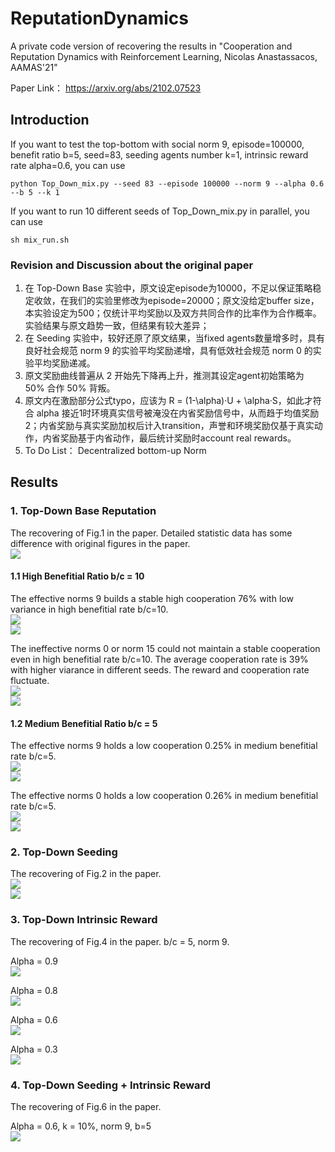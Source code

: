 # ReputationDynamics
A private code version of recovering the results in "Cooperation and Reputation Dynamics with Reinforcement Learning, Nicolas Anastassacos, AAMAS'21" 

Paper Link： https://arxiv.org/abs/2102.07523

## Introduction


If you want to test the top-bottom with social norm 9, episode=100000, benefit ratio b=5, seed=83, seeding agents number k=1, intrinsic reward rate alpha=0.6, you can use 

`python Top_Down_mix.py --seed 83 --episode 100000 --norm 9 --alpha 0.6 --b 5 --k 1`

If you want to run 10 different seeds of Top_Down_mix.py in parallel, you can use

`sh mix_run.sh`

### Revision and Discussion about the original paper

1. 在 Top-Down Base 实验中，原文设定episode为10000，不足以保证策略稳定收敛，在我们的实验里修改为episode=20000；原文没给定buffer size，本实验设定为500；仅统计平均奖励以及双方共同合作的比率作为合作概率。实验结果与原文趋势一致，但结果有较大差异；
2. 在 Seeding 实验中，较好还原了原文结果，当fixed agents数量增多时，具有良好社会规范 norm 9 的实验平均奖励递增，具有低效社会规范 norm 0 的实验平均奖励递减。
3. 原文奖励曲线普遍从 2 开始先下降再上升，推测其设定agent初始策略为 50% 合作 50% 背叛。
4. 原文内在激励部分公式typo，应该为 R = (1-\alpha)·U + \alpha·S，如此才符合 alpha 接近1时环境真实信号被淹没在内省奖励信号中，从而趋于均值奖励2；内省奖励与真实奖励加权后计入transition，声誉和环境奖励仅基于真实动作，内省奖励基于内省动作，最后统计奖励时account real rewards。
5. To Do List： Decentralized bottom-up Norm 


## Results
### 1. Top-Down Base Reputation
The recovering of Fig.1 in the paper. Detailed statistic data has some difference with original figures in the paper.
 <br/><img src='/results/base/Average_cooperation_rate_in_b_2_5_10.png'>

#### 1.1 High Benefitial Ratio b/c = 10
The effective norms 9 builds a stable high cooperation 76% with low variance in high benefitial rate b/c=10. 
 <br/><img src='/results/base/norm9_b10/norm9_b10_Rate_20seeds_epi20000.png'>
 <br/><img src='/results/base/norm9_b10/norm9_b10_seed12810_Results_epi20000.png'>


The ineffective norms 0 or norm 15 could not maintain a stable cooperation even in high benefitial rate b/c=10. The average cooperation rate is 39% with higher viarance in different seeds. The reward and cooperation rate fluctuate.
 <br/><img src='/results/base/norm0_b10/norm0_b10_Rate_20seeds_epi20000.png'>
 <br/><img src='/results/base/norm0_b10/norm0_b10_seed10887_Results_epi20000.png'>

#### 1.2 Medium Benefitial Ratio b/c = 5
The effective norms 9 holds a low cooperation 0.25% in medium benefitial rate b/c=5. 
 <br/><img src='/results/base/norm9_b5/norm9_b5_Rate_20seeds_epi20000.png'>
 <br/><img src='/results/base/norm9_b5/norm9_b5_seed8371_Results_epi20000.png'>


The effective norms 0 holds a low cooperation 0.26% in medium benefitial rate b/c=5. 
 <br/><img src='/results/base/norm0_b5/norm0_b5_Rate_20seeds_epi20000.png'>
 <br/><img src='/results/base/norm0_b5/norm0_b5_seed6096_Results_epi20000.png'>


### 2. Top-Down Seeding
The recovering of Fig.2 in the paper. 
 <br/><img src='/results/seeding/cooperation_rate_summary.png'>
 <br/><img src='/results/seeding/seeding_agents_to_promote_cooperation.png'>
 

### 3. Top-Down Intrinsic Reward
The recovering of Fig.4 in the paper. b/c = 5, norm 9.

Alpha = 0.9
 <br/><img src='/results/intrinsic/alpha90.png'>

Alpha = 0.8
 <br/><img src='/results/intrinsic/alpha80.png'>

Alpha = 0.6
 <br/><img src='/results/intrinsic/alpha60.png'>
 
Alpha = 0.3
 <br/><img src='/results/intrinsic/alpha30.png'>


### 4. Top-Down Seeding + Intrinsic Reward
The recovering of Fig.6 in the paper. 

Alpha = 0.6, k = 10%, norm 9, b=5
 <br/><img src='/results/mix/alpha60seeding10.png'>